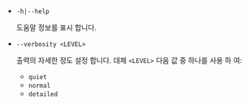 * `-h|--help`

  도움말 정보를 표시 합니다.

* `--verbosity <LEVEL>`

  출력의 자세한 정도 설정 합니다. 대체 `<LEVEL>` 다음 값 중 하나를 사용 하 여:
  
  * `quiet`
  * `normal`
  * `detailed`